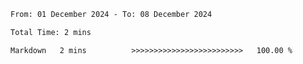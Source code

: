 <!--START_SECTION:waka-->

```txt
From: 01 December 2024 - To: 08 December 2024

Total Time: 2 mins

Markdown   2 mins          >>>>>>>>>>>>>>>>>>>>>>>>>   100.00 %
```

<!--END_SECTION:waka-->
